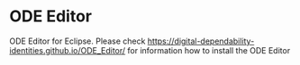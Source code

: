 # ODE Editor

ODE Editor for Eclipse. Please check https://digital-dependability-identities.github.io/ODE_Editor/ for information how to install the ODE Editor
